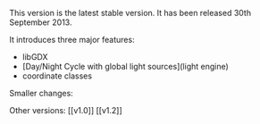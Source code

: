 This version is the latest stable version. It has been released 30th September 2013.

It introduces three major features:
* libGDX
* [Day/Night Cycle with global light sources](light engine)
* coordinate classes

Smaller changes:

Other versions:
[[v1.0]] [[v1.2]]